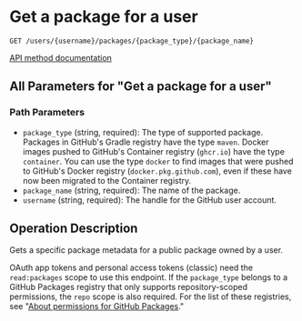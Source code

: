# Get a package for a user

`GET /users/{username}/packages/{package_type}/{package_name}`

[API method documentation](https://docs.github.com/rest/packages/packages#get-a-package-for-a-user)

## All Parameters for "Get a package for a user"

### Path Parameters

- `package_type` (string, required): The type of supported package. Packages in GitHub's Gradle registry have the type `maven`. Docker images pushed to GitHub's Container registry (`ghcr.io`) have the type `container`. You can use the type `docker` to find images that were pushed to GitHub's Docker registry (`docker.pkg.github.com`), even if these have now been migrated to the Container registry.
- `package_name` (string, required): The name of the package.
- `username` (string, required): The handle for the GitHub user account.

## Operation Description

Gets a specific package metadata for a public package owned by a user.

OAuth app tokens and personal access tokens (classic) need the `read:packages` scope to use this endpoint. If the `package_type` belongs to a GitHub Packages registry that only supports repository-scoped permissions, the `repo` scope is also required. For the list of these registries, see "[About permissions for GitHub Packages](https://docs.github.com/packages/learn-github-packages/about-permissions-for-github-packages#permissions-for-repository-scoped-packages)."
